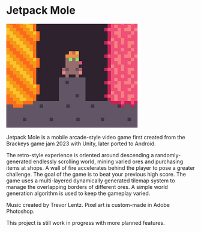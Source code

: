 # __Jetpack Mole__

<img src="./ReadmeMedia/TitleArt.png" alt="Title Art" width="350" />

Jetpack Mole is a mobile arcade-style video game first created from the Brackeys game jam 2023 with Unity, later ported to Android. 

The retro-style experience is oriented around descending a randomly-generated endlessly scrolling world, mining varied ores and purchasing items at shops. A wall of fire accelerates behind the player to pose a greater challenge. The goal of the game is to beat your previous high score.
The game uses a multi-layered dynamically generated tilemap system to manage the overlapping borders of different ores. A simple world generation algorithm is used to keep the gameplay varied.

Music created by Trevor Lentz. Pixel art is custom-made in Adobe Photoshop.

This project is still work in progress with more planned features.
